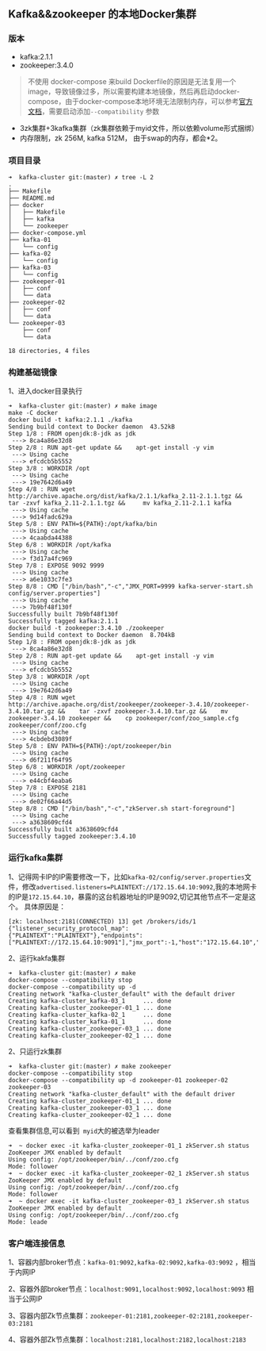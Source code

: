 ## Kafka&&zookeeper 的本地Docker集群
### 版本
-  kafka:2.1.1
- zookeeper:3.4.0

>   不使用 docker-compose 来build Dockerfile的原因是无法复用一个image，导致镜像过多，所以需要构建本地镜像，然后再启动docker-compose，由于docker-compose本地环境无法限制内存，可以参考[官方文档](https://docs.docker.com/compose/compose-file/compose-file-v3/#resources)，需要启动添加`--compatibility` 参数

- 3zk集群+3kafka集群（zk集群依赖于myid文件，所以依赖volume形式捆绑）
- 内存限制，zk 256M, kafka 512M， 由于swap的内存，都会*2。

### 项目目录
```shell
➜  kafka-cluster git:(master) ✗ tree -L 2
.
├── Makefile
├── README.md
├── docker
│   ├── Makefile
│   ├── kafka
│   └── zookeeper
├── docker-compose.yml
├── kafka-01
│   └── config
├── kafka-02
│   └── config
├── kafka-03
│   └── config
├── zookeeper-01
│   ├── conf
│   └── data
├── zookeeper-02
│   ├── conf
│   └── data
└── zookeeper-03
    ├── conf
    └── data

18 directories, 4 files
```
### 构建基础镜像
1、进入docker目录执行
```shell
➜  kafka-cluster git:(master) ✗ make image 
make -C docker
docker build -t kafka:2.1.1 ./kafka
Sending build context to Docker daemon  43.52kB
Step 1/8 : FROM openjdk:8-jdk as jdk
 ---> 8ca4a86e32d8
Step 2/8 : RUN apt-get update &&    apt-get install -y vim
 ---> Using cache
 ---> efcdcb5b5552
Step 3/8 : WORKDIR /opt
 ---> Using cache
 ---> 19e7642d6a49
Step 4/8 : RUN wget http://archive.apache.org/dist/kafka/2.1.1/kafka_2.11-2.1.1.tgz &&    tar -zxvf kafka_2.11-2.1.1.tgz &&     mv kafka_2.11-2.1.1 kafka
 ---> Using cache
 ---> 9d14fadc629a
Step 5/8 : ENV PATH=${PATH}:/opt/kafka/bin
 ---> Using cache
 ---> 4caabda44388
Step 6/8 : WORKDIR /opt/kafka
 ---> Using cache
 ---> f3d17a4fc969
Step 7/8 : EXPOSE 9092 9999
 ---> Using cache
 ---> a6e1033c7fe3
Step 8/8 : CMD ["/bin/bash","-c","JMX_PORT=9999 kafka-server-start.sh config/server.properties"]
 ---> Using cache
 ---> 7b9bf48f130f
Successfully built 7b9bf48f130f
Successfully tagged kafka:2.1.1
docker build -t zookeeper:3.4.10 ./zookeeper
Sending build context to Docker daemon  8.704kB
Step 1/8 : FROM openjdk:8-jdk as jdk
 ---> 8ca4a86e32d8
Step 2/8 : RUN apt-get update &&    apt-get install -y vim
 ---> Using cache
 ---> efcdcb5b5552
Step 3/8 : WORKDIR /opt
 ---> Using cache
 ---> 19e7642d6a49
Step 4/8 : RUN wget http://archive.apache.org/dist/zookeeper/zookeeper-3.4.10/zookeeper-3.4.10.tar.gz &&    tar -zxvf zookeeper-3.4.10.tar.gz &&    mv zookeeper-3.4.10 zookeeper &&    cp zookeeper/conf/zoo_sample.cfg zookeeper/conf/zoo.cfg
 ---> Using cache
 ---> 4cbdebd3089f
Step 5/8 : ENV PATH=${PATH}:/opt/zookeeper/bin
 ---> Using cache
 ---> d6f211f64f95
Step 6/8 : WORKDIR /opt/zookeeper
 ---> Using cache
 ---> e44cbf4eaba6
Step 7/8 : EXPOSE 2181
 ---> Using cache
 ---> de02f66a44d5
Step 8/8 : CMD ["/bin/bash","-c","zkServer.sh start-foreground"]
 ---> Using cache
 ---> a3638609cfd4
Successfully built a3638609cfd4
Successfully tagged zookeeper:3.4.10
```


### 运行kafka集群
1、记得网卡IP的IP需要修改一下，比如`kafka-02/config/server.properties`文件，修改`advertised.listeners=PLAINTEXT://172.15.64.10:9092`,我的本地网卡的IP是`172.15.64.10`，暴露的这台机器地址的IP是9092,切记其他节点不一定是这个。
具体原因是：

```shell
[zk: localhost:2181(CONNECTED) 13] get /brokers/ids/1
{"listener_security_protocol_map":{"PLAINTEXT":"PLAINTEXT"},"endpoints":["PLAINTEXT://172.15.64.10:9091"],"jmx_port":-1,"host":"172.15.64.10","timestamp":"1611906107097","port":9091,"version":4}
```

2、运行kakfa集群
```shell
➜  kafka-cluster git:(master) ✗ make 
docker-compose --compatibility stop
docker-compose --compatibility up -d
Creating network "kafka-cluster_default" with the default driver
Creating kafka-cluster_kafka-03_1     ... done
Creating kafka-cluster_zookeeper-01_1 ... done
Creating kafka-cluster_kafka-02_1     ... done
Creating kafka-cluster_kafka-01_1     ... done
Creating kafka-cluster_zookeeper-03_1 ... done
Creating kafka-cluster_zookeeper-02_1 ... done
```

2、只运行zk集群

```shell
➜  kafka-cluster git:(master) ✗ make zookeeper
docker-compose --compatibility stop
docker-compose --compatibility up -d zookeeper-01 zookeeper-02 zookeeper-03
Creating network "kafka-cluster_default" with the default driver
Creating kafka-cluster_zookeeper-01_1 ... done
Creating kafka-cluster_zookeeper-03_1 ... done
Creating kafka-cluster_zookeeper-02_1 ... done
```

 查看集群信息,可以看到` myid`大的被选举为leader

```shell
➜  ~ docker exec -it kafka-cluster_zookeeper-01_1 zkServer.sh status
ZooKeeper JMX enabled by default
Using config: /opt/zookeeper/bin/../conf/zoo.cfg
Mode: follower
➜  ~ docker exec -it kafka-cluster_zookeeper-02_1 zkServer.sh status
ZooKeeper JMX enabled by default
Using config: /opt/zookeeper/bin/../conf/zoo.cfg
Mode: follower
➜  ~ docker exec -it kafka-cluster_zookeeper-03_1 zkServer.sh status
ZooKeeper JMX enabled by default
Using config: /opt/zookeeper/bin/../conf/zoo.cfg
Mode: leade
```



### 客户端连接信息

1、容器内部broker节点：`kafka-01:9092,kafka-02:9092,kafka-03:9092` ，相当于内网IP

2、容器外部broker节点：`localhost:9091,localhost:9092,localhost:9093` 相当于公网IP

3、容器内部Zk节点集群：`zookeeper-01:2181,zookeeper-02:2181,zookeeper-03:2181`

4、容器外部Zk节点集群：`localhost:2181,localhost:2182,localhost:2183`